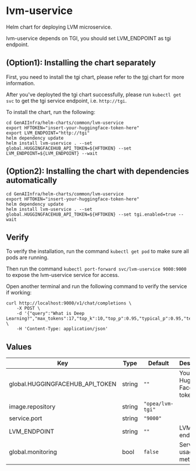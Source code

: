 # lvm-uservice

Helm chart for deploying LVM microservice.

lvm-uservice depends on TGI, you should set LVM_ENDPOINT as tgi endpoint.

## (Option1): Installing the chart separately

First, you need to install the tgi chart, please refer to the [tgi](../tgi) chart for more information.

After you've deployted the tgi chart successfully, please run `kubectl get svc` to get the tgi service endpoint, i.e. `http://tgi`.

To install the chart, run the following:

```console
cd GenAIInfra/helm-charts/common/lvm-uservice
export HFTOKEN="insert-your-huggingface-token-here"
export LVM_ENDPOINT="http://tgi"
helm dependency update
helm install lvm-uservice . --set global.HUGGINGFACEHUB_API_TOKEN=${HFTOKEN} --set LVM_ENDPOINT=${LVM_ENDPOINT} --wait
```

## (Option2): Installing the chart with dependencies automatically

```console
cd GenAIInfra/helm-charts/common/lvm-uservice
export HFTOKEN="insert-your-huggingface-token-here"
helm dependency update
helm install lvm-uservice . --set global.HUGGINGFACEHUB_API_TOKEN=${HFTOKEN} --set tgi.enabled=true --wait
```

## Verify

To verify the installation, run the command `kubectl get pod` to make sure all pods are running.

Then run the command `kubectl port-forward svc/lvm-uservice 9000:9000` to expose the lvm-uservice service for access.

Open another terminal and run the following command to verify the service if working:

```console
curl http://localhost:9000/v1/chat/completions \
    -X POST \
    -d '{"query":"What is Deep Learning?","max_tokens":17,"top_k":10,"top_p":0.95,"typical_p":0.95,"temperature":0.01,"repetition_penalty":1.03,"streaming":true}' \
    -H 'Content-Type: application/json'
```

## Values

| Key                             | Type   | Default          | Description                     |
| ------------------------------- | ------ | ---------------- | ------------------------------- |
| global.HUGGINGFACEHUB_API_TOKEN | string | `""`             | Your own Hugging Face API token |
| image.repository                | string | `"opea/lvm-tgi"` |                                 |
| service.port                    | string | `"9000"`         |                                 |
| LVM_ENDPOINT                    | string | `""`             | LVM endpoint                    |
| global.monitoring               | bool   | `false`          | Service usage metrics           |
